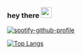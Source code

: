 ### hey there <img src="https://media.giphy.com/media/hvRJCLFzcasrR4ia7z/giphy.gif" width="25px">


[![spotify-github-profile](https://spotify-github-profile.vercel.app/api/view?uid=7marco6rwybmamb73h0ef4p0d&cover_image=true&theme=novatorem&bar_color=53b14f&bar_color_cover=false)](https://github.com/kittinan/spotify-github-profile)

[![Top Langs](https://github-readme-stats.vercel.app/api/top-langs/?username=arichild&layout=compact)](https://github.com/anuraghazra/github-readme-stats)
